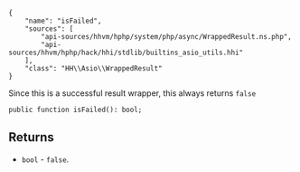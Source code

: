 ``` yamlmeta
{
    "name": "isFailed",
    "sources": [
        "api-sources/hhvm/hphp/system/php/async/WrappedResult.ns.php",
        "api-sources/hhvm/hphp/hack/hhi/stdlib/builtins_asio_utils.hhi"
    ],
    "class": "HH\\Asio\\WrappedResult"
}
```




Since this is a successful result wrapper, this always returns ` false `




``` Hack
public function isFailed(): bool;
```




## Returns




+ ` bool ` - `` false ``.
<!-- HHAPIDOC -->
